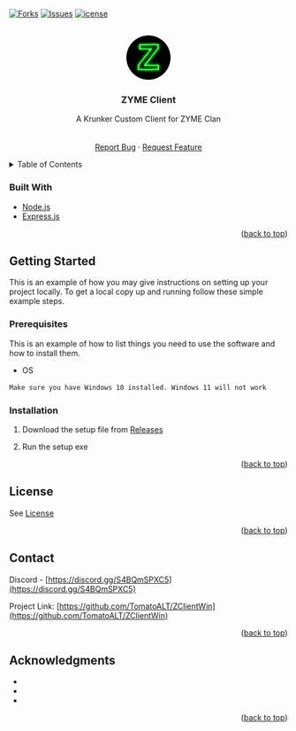 <div id="top"></div>



<!-- PROJECT SHIELDS -->
[![Forks][forks-shield]][forks-url]
[![Issues][issues-shield]][issues-url]
[![icense][license-shield]][license-url]




<!-- PROJECT LOGO -->
<br />
<div align="center">
  <a href="https://github.com/TomatoALT/ZClientWin">
    <img src="images/icon.png" alt="Logo" width="80" height="80">
  </a>

<h3 align="center">ZYME Client</h3>

  <p align="center">
    A Krunker Custom Client for ZYME Clan
    <br />
    <br />
    <br />
    <a href="https://github.com/TomatoALT/ZClientWin/issues">Report Bug</a>
    ·
    <a href="https://github.com/TomatoALT/ZClientWin/issues">Request Feature</a>
  </p>
</div>



<!-- TABLE OF CONTENTS -->
<details>
  <summary>Table of Contents</summary>
  <ol>
    <li>
      <a href="#about-the-project">About The Project</a>
      <ul>
        <li><a href="#built-with">Built With</a></li>
      </ul>
    </li>
    <li>
      <a href="#getting-started">Getting Started</a>
      <ul>
        <li><a href="#prerequisites">Prerequisites</a></li>
        <li><a href="#installation">Installation</a></li>
      </ul>
    </li>
    <li><a href="#usage">Usage</a></li>
    <li><a href="#roadmap">Roadmap</a></li>
    <li><a href="#contributing">Contributing</a></li>
    <li><a href="#license">License</a></li>
    <li><a href="#contact">Contact</a></li>
    <li><a href="#acknowledgments">Acknowledgments</a></li>
  </ol>
</details>




### Built With

* [Node.js](https://nodejs.org)
* [Express.js](https://expressjs.com)


<p align="right">(<a href="#top">back to top</a>)</p>



<!-- GETTING STARTED -->
## Getting Started

This is an example of how you may give instructions on setting up your project locally.
To get a local copy up and running follow these simple example steps.

### Prerequisites

This is an example of how to list things you need to use the software and how to install them.
* OS
```sh
Make sure you have Windows 10 installed. Windows 11 will not work
```

### Installation

1. Download the setup file from [Releases](https://github.com/TomatoALT/ZClientWin/releases)

2. Run the setup exe


<p align="right">(<a href="#top">back to top</a>)</p>



<!-- LICENSE -->
## License

See [License](https://github.com/TomatoALT/ZClientWin/blob/b7870f555e191e55e1d6c4c5e9483be60ca52807/LICENSE)

<p align="right">(<a href="#top">back to top</a>)</p>



<!-- CONTACT -->
## Contact

Discord - [https://discord.gg/S4BQmSPXC5](https://discord.gg/S4BQmSPXC5)

Project Link: [https://github.com/TomatoALT/ZClientWin](https://github.com/TomatoALT/ZClientWin)

<p align="right">(<a href="#top">back to top</a>)</p>



<!-- ACKNOWLEDGMENTS -->
## Acknowledgments

* []()
* []()
* []()

<p align="right">(<a href="#top">back to top</a>)</p>



<!-- MARKDOWN LINKS & IMAGES -->
[contributors-shield]: https://img.shields.io/github/contributors/TomatoALT/ZClientWin.svg?style=for-the-badge
[contributors-url]: https://github.com/TomatoALT/ZClientWin/graphs/contributors
[forks-shield]: https://img.shields.io/github/forks/TomatoALT/ZClientWin.svg?style=for-the-badge
[forks-url]: https://github.com/TomatoALT/ZClientWin/network/members
[stars-shield]: https://img.shields.io/github/stars/TomatoALT/ZClientWin.svg?style=for-the-badge
[stars-url]: https://github.com/TomatoALT/ZClientWin/stargazers
[issues-shield]: https://img.shields.io/github/issues/TomatoALT/ZClientWin.svg?style=for-the-badge
[issues-url]: https://github.com/TomatoALT/ZClientWin/issues
[license-shield]: https://img.shields.io/github/license/TomatoALT/ZClientWin.svg?style=for-the-badge
[license-url]: https://github.com/TomatoALT/ZClientWin/blob/master/LICENSE.txt
[linkedin-shield]: https://img.shields.io/badge/-LinkedIn-black.svg?style=for-the-badge&logo=linkedin&colorB=555
[linkedin-url]: https://linkedin.com/in/linkedin_username
